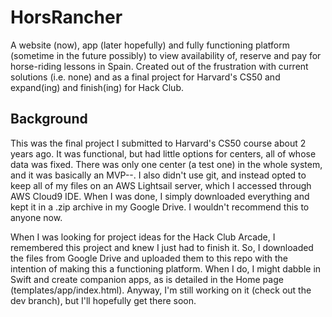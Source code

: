# HorsRancher
A website (now), app (later hopefully) and fully functioning platform (sometime in the future possibly) to view availability of, reserve and pay for horse-riding lessons in Spain. Created out of the frustration with current solutions (i.e. none) and as a final project for Harvard's CS50 and expand(ing) and finish(ing) for Hack Club. 

## Background
This was the final project I submitted to Harvard's CS50 course about 2 years ago. It was functional, but had little options for centers, all of whose data was fixed. There was only one center (a test one) in the whole system, and it was basically an MVP--. I also didn't use git, and instead opted to keep all of my files on an AWS Lightsail server, which I accessed through AWS Cloud9 IDE. When I was done, I simply downloaded everything and kept it in a .zip archive in my Google Drive. I wouldn't recommend this to anyone now.

When I was looking for project ideas for the Hack Club Arcade, I remembered this project and knew I just had to finish it. So, I downloaded the files from Google Drive and uploaded them to this repo with the intention of making this a functioning platform. When I do, I might dabble in Swift and create companion apps, as is detailed in the Home page (templates/app/index.html). Anyway, I'm still working on it (check out the dev branch), but I'll hopefully get there soon.